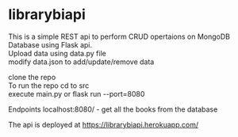 # librarybiapi

This is a simple REST api to perform CRUD opertaions on MongoDB Database using Flask api.  
Upload data using data.py file  
modify data.json to add/update/remove data  


clone the repo  
To run the repo cd to src  
execute main.py or flask run --port=8080  


Endpoints
localhost:8080/ - get all the books from the database


The api is deployed at https://librarybiapi.herokuapp.com/  
